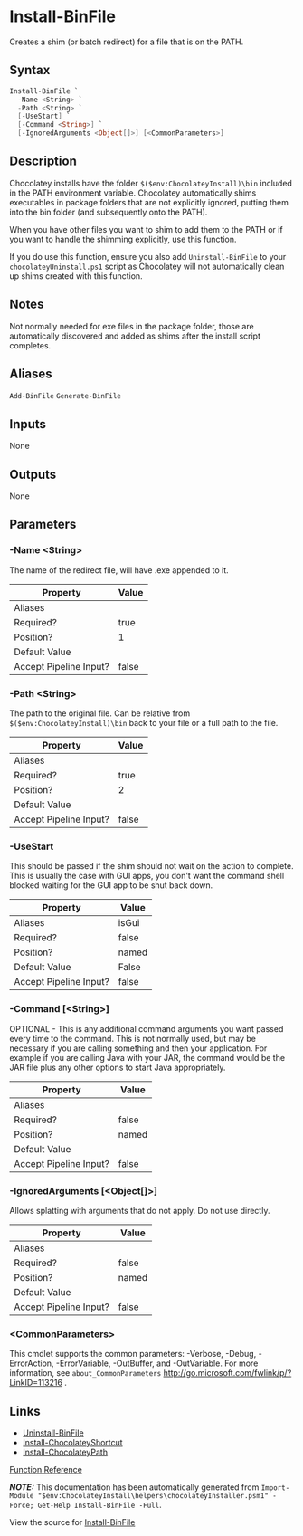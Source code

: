 ﻿---
Title: Install-BinFile
Description: Information on Install-BinFile function
RedirectFrom: docs/helpers-install-bin-file
---

# Install-BinFile

<!-- This documentation is automatically generated from https://github.com/chocolatey/choco/tree/stable/src/chocolatey.resources/helpers/functions/Install-BinFile.ps1 using https://github.com/chocolatey/choco/tree/stable/GenerateDocs.ps1. Contributions are welcome at the original location(s). -->

Creates a shim (or batch redirect) for a file that is on the PATH.

## Syntax

~~~powershell
Install-BinFile `
  -Name <String> `
  -Path <String> `
  [-UseStart] `
  [-Command <String>] `
  [-IgnoredArguments <Object[]>] [<CommonParameters>]
~~~

## Description

Chocolatey installs have the folder `$($env:ChocolateyInstall)\bin`
included in the PATH environment variable. Chocolatey automatically
shims executables in package folders that are not explicitly ignored,
putting them into the bin folder (and subsequently onto the PATH).

When you have other files you want to shim to add them to the PATH or
if you want to handle the shimming explicitly, use this function.

If you do use this function, ensure you also add `Uninstall-BinFile` to
your `chocolateyUninstall.ps1` script as Chocolatey will not
automatically clean up shims created with this function.

## Notes

Not normally needed for exe files in the package folder, those are
automatically discovered and added as shims after the install script
completes.

## Aliases

`Add-BinFile`
`Generate-BinFile`


## Inputs

None

## Outputs

None

## Parameters

###  -Name &lt;String&gt;
The name of the redirect file, will have .exe appended to it.

Property               | Value
---------------------- | -----
Aliases                |
Required?              | true
Position?              | 1
Default Value          |
Accept Pipeline Input? | false

###  -Path &lt;String&gt;
The path to the original file. Can be relative from
`$($env:ChocolateyInstall)\bin` back to your file or a full path to the
file.

Property               | Value
---------------------- | -----
Aliases                |
Required?              | true
Position?              | 2
Default Value          |
Accept Pipeline Input? | false

###  -UseStart
This should be passed if the shim should not wait on the action to
complete. This is usually the case with GUI apps, you don't want the
command shell blocked waiting for the GUI app to be shut back down.

Property               | Value
---------------------- | -----
Aliases                | isGui
Required?              | false
Position?              | named
Default Value          | False
Accept Pipeline Input? | false

###  -Command [&lt;String&gt;]
OPTIONAL - This is any additional command arguments you want passed
every time to the command. This is not normally used, but may be
necessary if you are calling something and then your application. For
example if you are calling Java with your JAR, the command would be the
JAR file plus any other options to start Java appropriately.

Property               | Value
---------------------- | -----
Aliases                |
Required?              | false
Position?              | named
Default Value          |
Accept Pipeline Input? | false

###  -IgnoredArguments [&lt;Object[]&gt;]
Allows splatting with arguments that do not apply. Do not use directly.

Property               | Value
---------------------- | -----
Aliases                |
Required?              | false
Position?              | named
Default Value          |
Accept Pipeline Input? | false

### &lt;CommonParameters&gt;

This cmdlet supports the common parameters: -Verbose, -Debug, -ErrorAction, -ErrorVariable, -OutBuffer, and -OutVariable. For more information, see `about_CommonParameters` http://go.microsoft.com/fwlink/p/?LinkID=113216 .


## Links

 * [Uninstall-BinFile](./uninstall-binfile)
 * [Install-ChocolateyShortcut](./install-chocolateyshortcut)
 * [Install-ChocolateyPath](./install-chocolateypath)


[Function Reference](./reference)

***NOTE:*** This documentation has been automatically generated from `Import-Module "$env:ChocolateyInstall\helpers\chocolateyInstaller.psm1" -Force; Get-Help Install-BinFile -Full`.

View the source for [Install-BinFile](https://github.com/chocolatey/choco/tree/stable/src/chocolatey.resources/helpers/functions/Install-BinFile.ps1)
